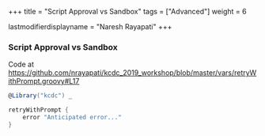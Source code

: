 +++
title = "Script Approval vs Sandbox"
tags = ["Advanced"]
weight = 6

lastmodifierdisplayname = "Naresh Rayapati"
+++

### Script Approval vs Sandbox

Code at https://github.com/nrayapati/kcdc_2019_workshop/blob/master/vars/retryWithPrompt.groovy#L17

```groovy
@Library("kcdc") _

retryWithPrompt {
    error "Anticipated error..."
}
```